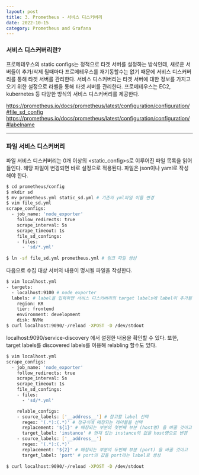```yaml
---
layout: post
title: 3. Prometheus - 서비스 디스커버리
date: 2022-10-15
category: Prometheus and Grafana 
---
```



### 서비스 디스커버리란?

프로메테우스의 static configs는 정적으로 타겟 서버를 설정하는 방식인데, 새로운 서버들이 추가/삭제 될때마다 프로메테우스를 재기동할수는 없기 때문에 서비스 디스커버리를 통해 타겟 서버를 관리한다. 서비스 디스커버리는 타겟 서버에 대한 정보를 가지고 오기 위한 설정으로 라벨을 통해 타겟 서버를 관리한다. 프로메테우스는 EC2, kubernetes 등 다양한 방식의 서비스 디스커버리를 제공한다. 

https://prometheus.io/docs/prometheus/latest/configuration/configuration/#file_sd_config
https://prometheus.io/docs/prometheus/latest/configuration/configuration/#labelname

---

### 파일 서비스 디스커버리

파일 서비스 디스커버리는 0개 이상의 <static_config>s로 이루어진 파일 목록을 읽어들인다. 해당 파일이 변경되면 바로 설정으로 적용된다. 파일은 json이나 yaml로 작성해야 한다. 

```bash
$ cd prometheus/config
$ mkdir sd
$ mv prometheus.yml static_sd.yml # 기존의 yml파일 이름 변경
$ vim file_sd.yml
scrape_configs: 
  - job_name: 'node_exporter'
    follow_redirects: true
    scrape_interval: 5s
    scrape_timeout: 1s
    file_sd_confings:
    - files:
      - 'sd/*.yml'
      
$ ln -sf file_sd.yml prometheus.yml # 링크 파일 생성
```

다음으로 수집 대상 서버의 내용이 명시될 파일을 작성한다. 

```bash
$ vim localhost.yml
- targets:
  - localhost:9100 # node exporter
  labels: # label을 입력하면 서비스 디스커버리의 target labels에 label이 추가됨
    region: KR
    tier: frontend
    environment: development
    disk: NVMe
$ curl localhost:9090/-/reload -XPOST -D /dev/stdout
```

localhost:9090/service-discovery 에서 설정한 내용을 확인할 수 있다. 또한, target labels를 discovered labels를 이용해 relabling 할수도 있다. 

```bash
$ vim localhost.yml
scrape_configs: 
  - job_name: 'node_exporter'
    follow_redirects: true
    scrape_interval: 5s
    scrape_timeout: 1s
    file_sd_confings:
    - files:
      - 'sd/*.yml'

    relable_configs:
    - source_labels: ['__address__'] # 참고할 label 선택
      regex: '(.*):(.*)' # 정규식에 매칭되는 레이블을 선택
      replacement: '${1}' # 매칭되는 부분의 첫번째 부분 (host명) 을 바꿀 것이고
      target_label: 'instance' # 현재 있는 instance의 값을 host명으로 변경
    - source_labels: ['__address__']
      regex: '(.*):(.*)'
      replacement: '${2}' # 매칭되는 부분의 두번째 부분 (port) 을 바꿀 것이고
      target_label: 'port' # port의 값을 port라는 label로 생성
      
$ curl localhost:9090/-/reload -XPOST -D /dev/stdout
```
